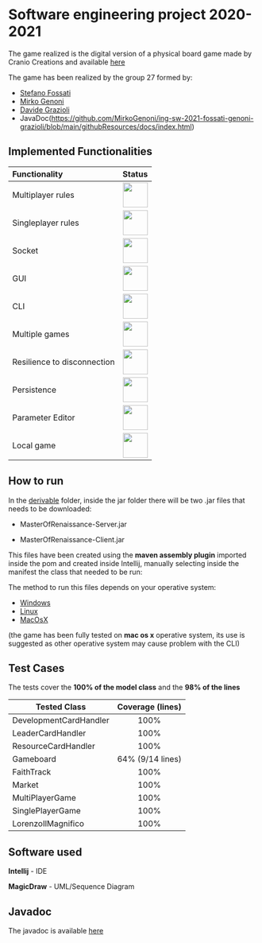 # Software engineering project 2020-2021
The game realized is the digital version of a physical board game made by Cranio Creations and available [here](https://craniointernational.com/products/masters-of-renaissance/)


The game has been realized by the group 27 formed by:

- [Stefano Fossati](https://github.com/stefanofossati)
- [Mirko Genoni](https://github.com/MirkoGenoni)
- [Davide Grazioli](https://github.com/davidegrazioli)
- JavaDoc(https://github.com/MirkoGenoni/ing-sw-2021-fossati-genoni-grazioli/blob/main/githubResources/docs/index.html)


## Implemented Functionalities
| Functionality | Status |
|:-----------------------|:------------------------------------:|
| Multiplayer rules | <img src="https://github.com/MirkoGenoni/ResourceToGithub/blob/master/Icon/Tick.png" width="50" heigth="50">
| Singleplayer rules | <img src="https://github.com/MirkoGenoni/ResourceToGithub/blob/master/Icon/Tick.png" width="50" heigth="50">
| Socket | <img src="https://github.com/MirkoGenoni/ResourceToGithub/blob/master/Icon/Tick.png" width="50" heigth="50">
| GUI | <img src="https://github.com/MirkoGenoni/ResourceToGithub/blob/master/Icon/Tick.png" width="50" heigth="50">
| CLI | <img src="https://github.com/MirkoGenoni/ResourceToGithub/blob/master/Icon/Tick.png" width="50" heigth="50">
| Multiple games | <img src="https://github.com/MirkoGenoni/ResourceToGithub/blob/master/Icon/Tick.png" width="50" heigth="50">
| Resilience to disconnection | <img src="https://github.com/MirkoGenoni/ResourceToGithub/blob/master/Icon/Tick.png" width="50" heigth="50">
| Persistence | <img src="https://github.com/MirkoGenoni/ResourceToGithub/blob/master/Icon/Cross.png" width="50" heigth="50">
| Parameter Editor | <img src="https://github.com/MirkoGenoni/ResourceToGithub/blob/master/Icon/Cross.png" width="50" heigth="50">
| Local game | <img src="https://github.com/MirkoGenoni/ResourceToGithub/blob/master/Icon/Cross.png" width="50" heigth="50">

## How to run
In the [derivable](https://github.com/MirkoGenoni/ing-sw-2021-fossati-genoni-grazioli/tree/main/deliverables) folder, inside the jar folder there will be two .jar files that needs to be downloaded:

- MasterOfRenaissance-Server.jar

- MasterOfRenaissance-Client.jar

This files have been created using the **maven assembly plugin** imported inside the pom and created inside Intellij, manually selecting inside the manifest the class that needed to be run:

The method to run this files depends on your operative system:

- [Windows](https://github.com/MirkoGenoni/ing-sw-2021-fossati-genoni-grazioli/wiki/Windows)
- [Linux](https://github.com/MirkoGenoni/ing-sw-2021-fossati-genoni-grazioli/wiki/Linux)
- [MacOsX](https://github.com/MirkoGenoni/ing-sw-2021-fossati-genoni-grazioli/wiki/Mac-Os-X)

(the game has been fully tested on **mac os x** operative system, its use is suggested as other operative system may cause problem with the CLI)

## Test Cases

The tests cover the **100% of the model class** and the **98% of the lines**

Tested Class | Coverage (lines) |
------------------|:------------------------------------:|
| DevelopmentCardHandler | 100%
| LeaderCardHandler | 100%
| ResourceCardHandler | 100%
| Gameboard | 64% (9/14 lines)
| FaithTrack | 100%
| Market | 100%
| MultiPlayerGame | 100%
| SinglePlayerGame| 100%
| LorenzoIlMagnifico | 100%

## Software used

**Intellij** - IDE

**MagicDraw** - UML/Sequence Diagram

## Javadoc

The javadoc is available [here](https://mirkogenoni.github.io/ResourceToGithub/allclasses-index.html)





